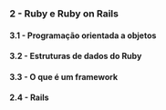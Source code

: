 <h3> 2 - Ruby e Ruby on Rails </h3>
<h4> 3.1 - Programação orientada a objetos </h4>
<h4> 3.2 - Estruturas de dados do Ruby </h4>
<h4> 3.3 - O que é um framework </h4>
<h4> 2.4 - Rails
